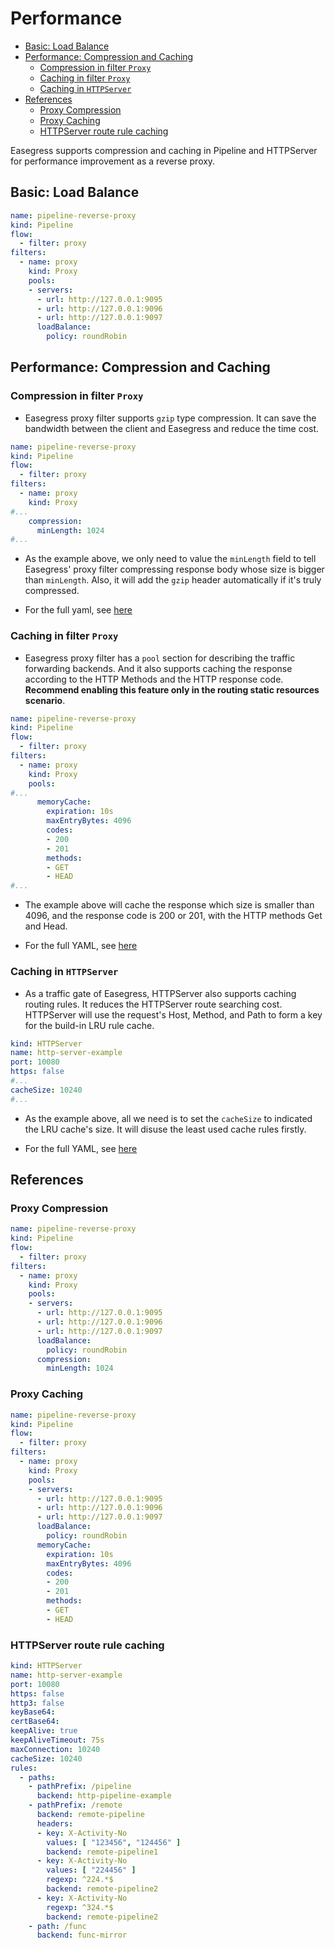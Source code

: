 # Performance <!-- omit from toc -->
 
- [Basic: Load Balance](#basic-load-balance)
- [Performance: Compression and Caching](#performance-compression-and-caching)
  - [Compression in filter `Proxy`](#compression-in-filter-proxy)
  - [Caching in filter `Proxy`](#caching-in-filter-proxy)
  - [Caching in `HTTPServer`](#caching-in-httpserver)
- [References](#references)
  - [Proxy Compression](#proxy-compression)
  - [Proxy Caching](#proxy-caching)
  - [HTTPServer route rule caching](#httpserver-route-rule-caching)

Easegress supports compression and caching in Pipeline and HTTPServer for performance improvement as a reverse proxy.


## Basic: Load Balance

```yaml
name: pipeline-reverse-proxy
kind: Pipeline
flow:
  - filter: proxy
filters:
  - name: proxy
    kind: Proxy
    pools:
    - servers:
      - url: http://127.0.0.1:9095
      - url: http://127.0.0.1:9096
      - url: http://127.0.0.1:9097
      loadBalance:
        policy: roundRobin
```

## Performance: Compression and Caching

### Compression in filter `Proxy`

* Easegress proxy filter supports `gzip` type compression. It can save the bandwidth between the client and Easegress and reduce the time cost.

```yaml
name: pipeline-reverse-proxy
kind: Pipeline
flow:
  - filter: proxy
filters:
  - name: proxy
    kind: Proxy
#...
    compression:
      minLength: 1024
#...
```

* As the example above, we only need to value the `minLength` field to tell Easegress' proxy filter compressing response body whose size is bigger than `minLength`. Also, it will add the `gzip` header automatically if it's truly compressed.

* For the full yaml, see [here](#proxy-compression)

### Caching in filter `Proxy`

* Easegress proxy filter has a `pool` section for describing the traffic forwarding backends. And it also supports caching the response according to the HTTP Methods and the HTTP response code. **Recommend enabling this feature only in the routing static resources scenario**.

``` yaml
name: pipeline-reverse-proxy
kind: Pipeline
flow:
  - filter: proxy
filters:
  - name: proxy
    kind: Proxy
    pools:
#...
      memoryCache:
        expiration: 10s
        maxEntryBytes: 4096
        codes:
        - 200
        - 201
        methods:
        - GET
        - HEAD
#...
```

* The example above will cache the response which size is smaller than 4096, and the response code is 200 or 201, with the HTTP methods Get and Head.

* For the full YAML, see [here](#proxy-caching)

### Caching in `HTTPServer`

* As a traffic gate of Easegress, HTTPServer also supports caching routing rules. It reduces the HTTPServer route searching cost. HTTPServer will use the request's Host, Method, and Path to form a key for the build-in LRU rule cache.

```yaml
kind: HTTPServer
name: http-server-example
port: 10080
https: false
#...
cacheSize: 10240
#...
```

* As the example above, all we need is to set the `cacheSize` to indicated the LRU cache's size. It will disuse the least used cache rules firstly.

* For the full YAML, see [here](#httpserver-route-rule-caching)

## References
### Proxy Compression

```yaml
name: pipeline-reverse-proxy
kind: Pipeline
flow:
  - filter: proxy
filters:
  - name: proxy
    kind: Proxy
    pools:
    - servers:
      - url: http://127.0.0.1:9095
      - url: http://127.0.0.1:9096
      - url: http://127.0.0.1:9097
      loadBalance:
        policy: roundRobin
      compression:
        minLength: 1024
```

### Proxy Caching

```yaml
name: pipeline-reverse-proxy
kind: Pipeline
flow:
  - filter: proxy
filters:
  - name: proxy
    kind: Proxy
    pools:
    - servers:
      - url: http://127.0.0.1:9095
      - url: http://127.0.0.1:9096
      - url: http://127.0.0.1:9097
      loadBalance:
        policy: roundRobin
      memoryCache:
        expiration: 10s
        maxEntryBytes: 4096
        codes:
        - 200
        - 201
        methods:
        - GET
        - HEAD
```

### HTTPServer route rule caching

``` yaml
kind: HTTPServer
name: http-server-example
port: 10080
https: false
http3: false
keyBase64:
certBase64:
keepAlive: true
keepAliveTimeout: 75s
maxConnection: 10240
cacheSize: 10240
rules:
  - paths:
    - pathPrefix: /pipeline
      backend: http-pipeline-example
    - pathPrefix: /remote
      backend: remote-pipeline
      headers:
      - key: X-Activity-No
        values: [ "123456", "124456" ]
        backend: remote-pipeline1
      - key: X-Activity-No
        values: [ "224456" ]
        regexp: ^224.*$
        backend: remote-pipeline2
      - key: X-Activity-No
        regexp: ^324.*$
        backend: remote-pipeline2
    - path: /func
      backend: func-mirror
```